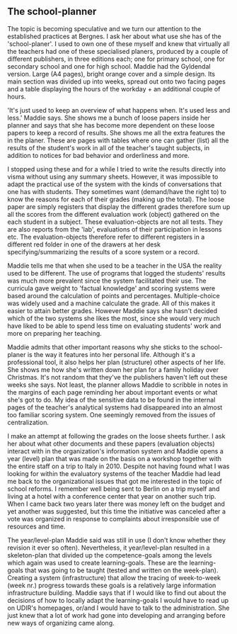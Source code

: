 ## The school-planner

The topic is becoming speculative and we turn our attention to the established practices at Bergnes. I ask her about what use she has of the 'school-planer'. I used to own one of these myself and knew that virtually all the teachers had one of these specialised planers, produced by a couple of different publishers, in three editions each; one for primary school, one for secondary school and one for high school. Maddie had the Gyldendal version. Large (A4 pages), bright orange cover and a simple design. Its main section was divided up into weeks, spread out onto two facing pages and a table displaying the hours of the workday + an additional couple of hours.

'It's just used to keep an overview of what happens when. It's used less and less.' Maddie says. She shows me a bunch of loose papers inside her planner and says that she has become more dependent on these loose papers to keep a record of results. She shows me all the extra features the in the planer. These are pages with tables where one can gather (list) all the results of the student's work in all of the teacher's taught subjects, in addition to notices for bad behavior and orderliness and more.

I stopped using these and for a while I tried to write the results directly into visma without using any summary sheets. However, it was impossible to adapt the practical use of the system with the kinds of conversations that one has with students. They sometimes want (demand/have the right to) to know the reasons for each of their grades (making up the total). The loose paper are simply registers that display the different grades therefore sum up all the scores from the different evaluation work (object) gathered on the each student in a subject. These evaluation-objects are not all tests. They are also reports from the 'lab', evaluations of their participation in lessons etc. The evaluation-objects therefore refer to different registers in a different red folder in one of the drawers at her desk specifying/summarizing the results of a score system or a record.

Maddie tells me that when she used to be a teacher in the USA the reality used to be different. The use of programs that logged the students' results was much more prevalent since the system facilitated their use. The curricula gave weight to 'factual knowledge' and scoring systems were based around the calculation of points and percentages. Multiple-choice was widely used and a machine calculate the grade. All of this makes it easier to attain better grades. However Maddie says she hasn't decided which of the two systems she likes the most, since she would very much have liked to be able to spend less time on evaluating students' work and more on preparing her teaching.

Maddie admits that other important reasons why she sticks to the school-planer is the way it features into her personal life. Although it's a professional tool, it also helps her plan (structure) other aspects of her life. She shows me how she's written down her plan for a family holiday over Christmas. It's not random that they've the publishers haven't left out these weeks she says. Not least, the planner allows Maddie to scribble in notes in the margins of each page reminding her about important events or what she's got to do.
My idea of the sensitive data to be found in the internal pages of the teacher's analytical systems had disappeared into an almost too familiar scoring system. One seemingly removed from the issues of centralization.

I make an attempt at following the grades on the loose sheets further. I ask her about what other documents and these papers (evaluation objects) interact with in the organization's information system and Maddie opens a year (level) plan that was made on the basis on a workshop together with the entire staff on a trip to Italy in 2010.  Despite not having found what I was looking for within the evaluatory systems of the teacher Maddie had lead me back to the organizational issues that got me interested in the topic of school reforms. I remember well being sent to Berlin on a trip myself and living at a hotel with a conference center that year on another such trip. When I came back two years later there was money left on the budget and yet another was suggested, but this time the initiative was canceled after a vote was organized in response to complaints about irresponsible use of resources and time.

The year/level-plan Maddie said was still in use (I don't know whether they revision it ever so often). Nevertheless, it year/level-plan resulted in a skeleton-plan that divided up the competence-goals among the levels which again was used to create learning-goals. These are the learning-goals that was going to be taught (tested and written on the week-plan). Creating a system (infrastructure) that allow the tracing of week-to-week (week nr.) progress towards these goals is a relatively large information infrastructure building. Maddie says that if I would like to find out about the decisions of how to locally adapt the learning-goals I would have to read up on UDIR's homepages, or/and I would have to talk to the administration. She just knew that a lot of work had gone into developing and arranging before new ways of organizing came along.
